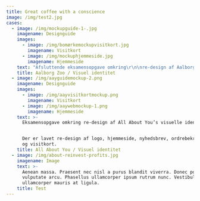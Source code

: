 ```yaml
---
title: Great coffee with a conscience
image: /img/test2.jpg
cases:
  - image: /img/mockupguide-1-.jpg
    imagename: Designguide
    images:
      - image: /img/bomærkemockupvisitkort.jpg
        imagename: Visitkort
      - image: /img/mockuphjemmeside.jpg
        imagename: Hjemmeside
    text: "Afsluttende eksamensopgave omkring\r\n\nre-design af Aalborg Zoo’s visuelle identitet. Der er lavet re-design af logo, visitkort, skilte\r\n\nog hjemmeside."
    title: Aalborg Zoo / Visuel identitet
  - image: /img/aayguidemockup-2.png
    imagename: Designguide
    images:
      - image: /img/aayvisitkortmockup.png
        imagename: Visitkort
      - image: /img/aaywebmockup-1.png
        imagename: Hjemmeside
    text: >-
      Eksamensopgave omkring re-design af All About You’s visuelle identitet. 


      Der er lavet re-design af logo, hjemmeside, nyhedsbrev, ordrebekræftelse
      og visitkort.
    title: All About You / Visuel identitet
  - image: /img/about-reinvest-profits.jpg
    imagename: Image
    text: >-
      Aenean massa. Praesent nec nisl a purus blandit viverra. Donec posuere
      vulputate arcu. Phasellus ullamcorper ipsum rutrum nunc. Vestibulum
      ullamcorper mauris at ligula.
    title: Test
---
```


